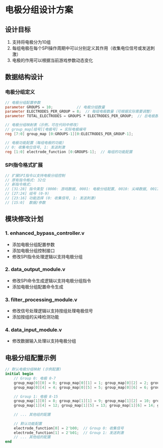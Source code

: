 # 电极分组设计方案

## 设计目标
1. 支持将电极分为10组
2. 每组电极在每个SPI操作周期中可以分别定义其作用（收集电位信号或发送刺激）
3. 电极的作用可以根据当前游戏参数动态变化

## 数据结构设计

### 电极分组定义
```verilog
// 电极分组配置参数
parameter GROUPS = 10;           // 电极分组数量
parameter ELECTRODES_PER_GROUP = 8;  // 每组电极数量（可根据实际需要调整）
parameter TOTAL_ELECTRODES = GROUPS * ELECTRODES_PER_GROUP;  // 总电极数

// 电极分组映射表（示例，可在代码中修改）
// group_map[组号][电极号] = 实际电极编号
reg [7:0] group_map [0:GROUPS-1][0:ELECTRODES_PER_GROUP-1];

// 电极功能配置（每组电极的功能）
// 0: 收集电位信号, 1: 发送刺激
reg [1:0] electrode_function [0:GROUPS-1];  // 每组的功能配置
```

### SPI指令格式扩展
```verilog
// 扩展SPI指令以支持电极分组控制
// 原有指令格式: 32位
// 新指令格式:
// [31:28] 指令类型 (0000: 游戏数据, 0001: 电极分组配置, 0010: 尖峰数据, 0011: 控制命令)
// [27:24] 组号 (0-9)
// [23:16] 功能选择 (0: 收集信号, 1: 发送刺激)
// [15:0]  数据/参数
```

## 模块修改计划

### 1. enhanced_bypass_controller.v
- 添加电极分组配置参数
- 添加电极分组控制接口
- 修改SPI指令处理逻辑以支持电极分组

### 2. data_output_module.v
- 修改SPI命令生成逻辑以支持电极分组指令
- 添加电极分组配置命令生成

### 3. filter_processing_module.v
- 修改信号处理逻辑以支持按组处理电极信号
- 添加按组的尖峰检测功能

### 4. data_input_module.v
- 修改数据输入处理以支持电极分组

## 电极分组配置示例
```verilog
// 默认电极分组映射 (示例配置)
initial begin
    // Group 0: 电极 0-7
    group_map[0][0] = 0; group_map[0][1] = 1; group_map[0][2] = 2; group_map[0][3] = 3;
    group_map[0][4] = 4; group_map[0][5] = 5; group_map[0][6] = 6; group_map[0][7] = 7;
    
    // Group 1: 电极 8-15
    group_map[1][0] = 8; group_map[1][1] = 9; group_map[1][2] = 10; group_map[1][3] = 11;
    group_map[1][4] = 12; group_map[1][5] = 13; group_map[1][6] = 14; group_map[1][7] = 15;
    
    // ... 其他组的配置
    
    // 默认功能配置
    electrode_function[0] = 2'b00;  // Group 0: 收集信号
    electrode_function[1] = 2'b01;  // Group 1: 发送刺激
    // ... 其他组的配置
end
```